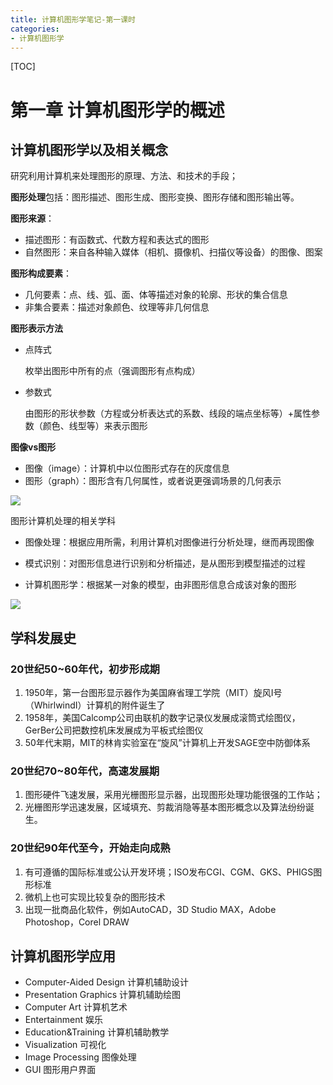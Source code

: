 ```yaml
---
title: 计算机图形学笔记-第一课时
categories: 
- 计算机图形学
---
```


[TOC]

<!-- more -->

# 第一章 计算机图形学的概述

## 计算机图形学以及相关概念

研究利用计算机来处理图形的原理、方法、和技术的手段；

**图形处理**包括：图形描述、图形生成、图形变换、图形存储和图形输出等。

**图形来源**：

- 描述图形：有函数式、代数方程和表达式的图形
- 自然图形：来自各种输入媒体（相机、摄像机、扫描仪等设备）的图像、图案

**图形构成要素**：

- 几何要素：点、线、弧、面、体等描述对象的轮廓、形状的集合信息
- 非集合要素：描述对象颜色、纹理等非几何信息

**图形表示方法**

- 点阵式

  枚举出图形中所有的点（强调图形有点构成）

- 参数式

  由图形的形状参数（方程或分析表达式的系数、线段的端点坐标等）+属性参数（颜色、线型等）来表示图形

**图像vs图形**

- 图像（image）：计算机中以位图形式存在的灰度信息
- 图形（graph）：图形含有几何属性，或者说更强调场景的几何表示

![](https://cdn.jsdelivr.net/gh/QYHcrossover/blog-imgbed/blogimg/20200218124156.png)

图形计算机处理的相关学科

- 图像处理：根据应用所需，利用计算机对图像进行分析处理，继而再现图像

- 模式识别：对图形信息进行识别和分析描述，是从图形到模型描述的过程
- 计算机图形学：根据某一对象的模型，由非图形信息合成该对象的图形

![](https://cdn.jsdelivr.net/gh/QYHcrossover/blog-imgbed/blogimg/20200218124111.png)

## 学科发展史

### 20世纪50~60年代，初步形成期
1. 1950年，第一台图形显示器作为美国麻省理工学院（MIT）旋风I号（WhirlwindI）计算机的附件诞生了
2. 1958年，美国Calcomp公司由联机的数字记录仪发展成滚筒式绘图仪，GerBer公司把数控机床发展成为平板式绘图仪
3. 50年代末期，MIT的林肯实验室在“旋风”计算机上开发SAGE空中防御体系

### 20世纪70~80年代，高速发展期
1. 图形硬件飞速发展，采用光栅图形显示器，出现图形处理功能很强的工作站；
2. 光栅图形学迅速发展，区域填充、剪裁消隐等基本图形概念以及算法纷纷诞生。

### 20世纪90年代至今，开始走向成熟
1. 有可遵循的国际标准或公认开发环境；ISO发布CGI、CGM、GKS、PHIGS图形标准
2. 微机上也可实现比较复杂的图形技术
3. 出现一批商品化软件，例如AutoCAD，3D Studio MAX，Adobe Photoshop，Corel DRAW

## 计算机图形学应用

- Computer-Aided Design 计算机辅助设计
- Presentation Graphics 计算机辅助绘图
- Computer Art 计算机艺术
- Entertainment 娱乐
- Education&Training 计算机辅助教学
- Visualization 可视化
- Image Processing 图像处理
- GUI 图形用户界面